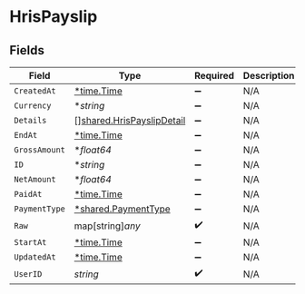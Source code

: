 # HrisPayslip


## Fields

| Field                                                                         | Type                                                                          | Required                                                                      | Description                                                                   |
| ----------------------------------------------------------------------------- | ----------------------------------------------------------------------------- | ----------------------------------------------------------------------------- | ----------------------------------------------------------------------------- |
| `CreatedAt`                                                                   | [*time.Time](https://pkg.go.dev/time#Time)                                    | :heavy_minus_sign:                                                            | N/A                                                                           |
| `Currency`                                                                    | **string*                                                                     | :heavy_minus_sign:                                                            | N/A                                                                           |
| `Details`                                                                     | [][shared.HrisPayslipDetail](../../../pkg/models/shared/hrispayslipdetail.md) | :heavy_minus_sign:                                                            | N/A                                                                           |
| `EndAt`                                                                       | [*time.Time](https://pkg.go.dev/time#Time)                                    | :heavy_minus_sign:                                                            | N/A                                                                           |
| `GrossAmount`                                                                 | **float64*                                                                    | :heavy_minus_sign:                                                            | N/A                                                                           |
| `ID`                                                                          | **string*                                                                     | :heavy_minus_sign:                                                            | N/A                                                                           |
| `NetAmount`                                                                   | **float64*                                                                    | :heavy_minus_sign:                                                            | N/A                                                                           |
| `PaidAt`                                                                      | [*time.Time](https://pkg.go.dev/time#Time)                                    | :heavy_minus_sign:                                                            | N/A                                                                           |
| `PaymentType`                                                                 | [*shared.PaymentType](../../../pkg/models/shared/paymenttype.md)              | :heavy_minus_sign:                                                            | N/A                                                                           |
| `Raw`                                                                         | map[string]*any*                                                              | :heavy_check_mark:                                                            | N/A                                                                           |
| `StartAt`                                                                     | [*time.Time](https://pkg.go.dev/time#Time)                                    | :heavy_minus_sign:                                                            | N/A                                                                           |
| `UpdatedAt`                                                                   | [*time.Time](https://pkg.go.dev/time#Time)                                    | :heavy_minus_sign:                                                            | N/A                                                                           |
| `UserID`                                                                      | *string*                                                                      | :heavy_check_mark:                                                            | N/A                                                                           |